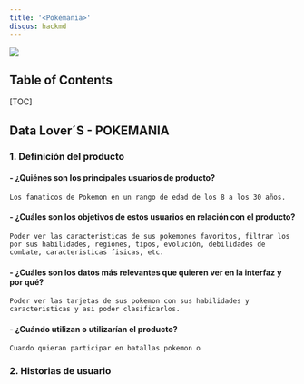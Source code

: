 ```yaml
---
title: '<Pokémania>'
disqus: hackmd
---
```


![](https://fontmeme.com/permalink/210715/10ca2a393eab02469d67854a3f33fbd9.png)


## **Table of Contents**

[TOC]


## **Data Lover´S - POKEMANIA**

### **1. Definición del producto**

#### - **¿Quiénes son los principales usuarios de producto?**

    Los fanaticos de Pokemon en un rango de edad de los 8 a los 30 años.
    
#### -   **¿Cuáles son los objetivos de estos usuarios en relación con el producto?**

    Poder ver las caracteristicas de sus pokemones favoritos, filtrar los por sus habilidades, regiones, tipos, evolución, debilidades de combate, caracteristicas fisicas, etc.
    
#### -  **¿Cuáles son los datos más relevantes que quieren ver en la interfaz y por qué?**

    Poder ver las tarjetas de sus pokemon con sus habilidades y caracteristicas y asi poder clasificarlos.
#### -  **¿Cuándo utilizan o utilizarían el producto?**

    Cuando quieran participar en batallas pokemon o 

### **2. Historias de usuario**
